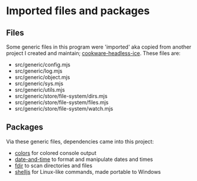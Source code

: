 # Imported files and packages

## Files

Some generic files in this program were 'imported' aka copied from another project I created and maintain; [cookware-headless-ice](https://github.com/hfndb/cookware-headless-ice). These files are:
+ src/generic/config.mjs
+ src/generic/log.mjs
+ src/generic/object.mjs
+ src/generic/sys.mjs
+ src/generic/utils.mjs
+ src/generic/store/file-system/dirs.mjs
+ src/generic/store/file-system/files.mjs
+ src/generic/store/file-system/watch.mjs

## Packages

Via these generic files, dependencies came into this project:
+ [colors](https://www.npmjs.com/package/colors) for colored console output
+ [date-and-time](https://www.npmjs.com/package/date-and-time) to format and manipulate dates and times
+ [fdir](https://www.npmjs.com/package/fdir) to scan directories and files
+ [shelljs](https://www.npmjs.com/package/shelljs) for Linux-like commands, made portable to Windows
